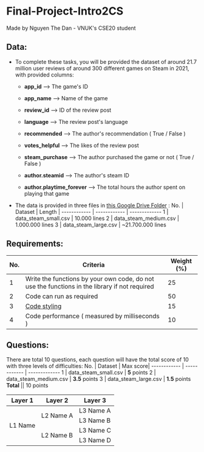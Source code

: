 # Final-Project-Intro2CS
Made by Nguyen The Dan - VNUK's CSE20 student

## Data: 

- To complete these tasks, you will be provided the dataset of around 21.7 million user reviews of around 300 different games on Steam in 2021, with provided columns:

  - **app_id** --> The game's ID
  
  - **app_name** --> Name of the game
  
  - **review_id** --> ID of the review post
  
  - **language** --> The review post's language
  
  - **recommended** --> The author's recommendation ( True / False )
  
  - **votes_helpful** --> The likes of the review post
  
  - **steam_purchase** --> The author purchased the game or not ( True / False )
  
  - **author.steamid** --> The author's steam ID 
  
  - **author.playtime_forever** --> The total hours the author spent on playing that game
  
- The data is provided in three files in [this Google Drive Folder](https://drive.google.com/drive/folders/1pVFPfh-mUGuUgl80saViOk7kfzkV8_IZ?usp=sharing) :
  No. | Dataset | Length | 
  ------------ | ------------ | ------------- 
  1 | data_steam_small.csv | 10.000 lines
  2 | data_steam_medium.csv | 1.000.000 lines
  3 | data_steam_large.csv | ~21.700.000 lines

## Requirements:
  No. | Criteria | Weight (%)| 
  ------------ | ------------ | ------------- 
  1 | Write the functions by your own code, do not use the functions in the library if not required | 25
  2 | Code can run as required | 50
  3 | [Code styling](https://www.python.org/dev/peps/pep-0008/) | 15
  4 | Code performance ( measured by milliseconds ) | 10

## Questions:
There are total 10 questions, each question will have the total score of 10 with three levels of difficulties:
No. | Dataset | Max score| 
  ------------ | ------------ | ------------- 
  1 | data_steam_small.csv | **5** points
  2 | data_steam_medium.csv | **3.5** points
  3 | data_steam_large.csv | **1.5** points
  **Total** || 10 points
  <table>
    <thead>
        <tr>
            <th>Layer 1</th>
            <th>Layer 2</th>
            <th>Layer 3</th>
        </tr>
    </thead>
    <tbody>
        <tr>
            <td rowspan=4>L1 Name</td>
            <td rowspan=2>L2 Name A</td>
            <td>L3 Name A</td>
        </tr>
        <tr>
            <td>L3 Name B</td>
        </tr>
        <tr>
            <td rowspan=2>L2 Name B</td>
            <td>L3 Name C</td>
        </tr>
        <tr>
            <td>L3 Name D</td>
        </tr>
    </tbody>
</table>

